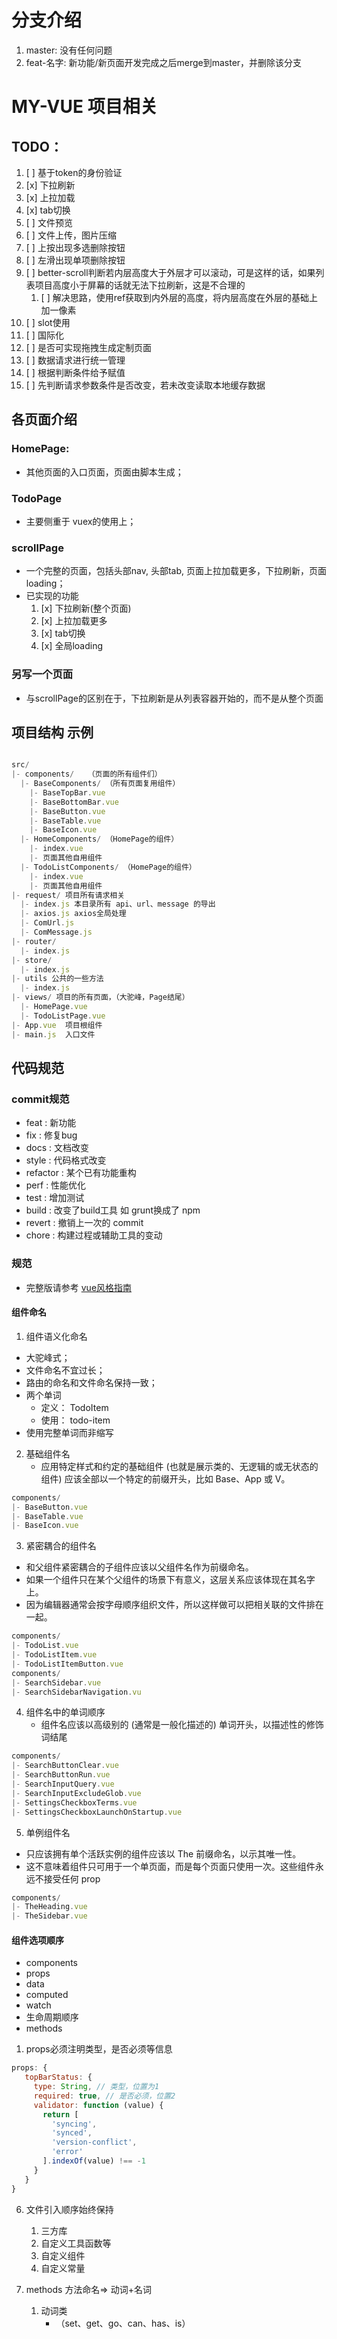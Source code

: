 # 分支介绍

1. master: 没有任何问题
2. feat-名字: 新功能/新页面开发完成之后merge到master，并删除该分支


# MY-VUE 项目相关

## TODO：

1. [ ] 基于token的身份验证
2. [x] 下拉刷新
3. [x] 上拉加载
4. [x] tab切换
5. [ ] 文件预览
6. [ ] 文件上传，图片压缩
7. [ ] 上按出现多选删除按钮
8. [ ] 左滑出现单项删除按钮
9. [ ] better-scroll判断若内层高度大于外层才可以滚动，可是这样的话，如果列表项目高度小于屏幕的话就无法下拉刷新，这是不合理的
   1. [ ] 解决思路，使用ref获取到内外层的高度，将内层高度在外层的基础上加一像素
10. [ ] slot使用
11. [ ] 国际化
12. [ ] 是否可实现拖拽生成定制页面
13. [ ] 数据请求进行统一管理
   2. [ ] 根据判断条件给予赋值
   3. [ ] 先判断请求参数条件是否改变，若未改变读取本地缓存数据


## 各页面介绍

### HomePage: 

- 其他页面的入口页面，页面由脚本生成；

### TodoPage

- 主要侧重于 vuex的使用上；

### scrollPage

- 一个完整的页面，包括头部nav, 头部tab, 页面上拉加载更多，下拉刷新，页面loading；
- 已实现的功能
  1. [x] 下拉刷新(整个页面)
  2. [x] 上拉加载更多
  3. [x] tab切换
  4. [x] 全局loading


### 另写一个页面
- 与scrollPage的区别在于，下拉刷新是从列表容器开始的，而不是从整个页面


## 项目结构 示例

```javascript

src/
|- components/   （页面的所有组件们）
  |- BaseComponents/ （所有页面复用组件）
    |- BaseTopBar.vue
    |- BaseBottomBar.vue
    |- BaseButton.vue
    |- BaseTable.vue
    |- BaseIcon.vue
  |- HomeComponents/ （HomePage的组件）
    |- index.vue
    |- 页面其他自用组件
  |- TodoListComponents/ （HomePage的组件）
    |- index.vue
    |- 页面其他自用组件
|- request/ 项目所有请求相关
  |- index.js 本目录所有 api、url、message 的导出
  |- axios.js axios全局处理
  |- ComUrl.js
  |- ComMessage.js
|- router/
  |- index.js 
|- store/
  |- index.js
|- utils 公共的一些方法
  |- index.js
|- views/ 项目的所有页面，（大驼峰，Page结尾）
  |- HomePage.vue
  |- TodoListPage.vue
|- App.vue  项目根组件
|- main.js  入口文件


``` 



## 代码规范

### commit规范

- feat : 新功能
- fix : 修复bug
- docs : 文档改变
- style : 代码格式改变
- refactor : 某个已有功能重构
- perf : 性能优化
- test : 增加测试
- build : 改变了build工具 如 grunt换成了 npm
- revert : 撤销上一次的 commit
- chore : 构建过程或辅助工具的变动


### 规范

- 完整版请参考 [vue风格指南](https://cn.vuejs.org/v2/style-guide/)

#### 组件命名
1. 组件语义化命名
  - 大驼峰式；
  - 文件命名不宜过长；
  - 路由的命名和文件命名保持一致；
  - 两个单词
    - 定义： TodoItem
    - 使用： todo-item
  - 使用完整单词而非缩写

2. 基础组件名
   - 应用特定样式和约定的基础组件 (也就是展示类的、无逻辑的或无状态的组件) 应该全部以一个特定的前缀开头，比如 Base、App 或 V。
   
```javascript
components/
|- BaseButton.vue
|- BaseTable.vue
|- BaseIcon.vue
``` 

3. 紧密耦合的组件名
  - 和父组件紧密耦合的子组件应该以父组件名作为前缀命名。
  - 如果一个组件只在某个父组件的场景下有意义，这层关系应该体现在其名字上。
  - 因为编辑器通常会按字母顺序组织文件，所以这样做可以把相关联的文件排在一起。

```javascript
components/
|- TodoList.vue
|- TodoListItem.vue
|- TodoListItemButton.vue
components/
|- SearchSidebar.vue
|- SearchSidebarNavigation.vu
```

4. 组件名中的单词顺序
   - 组件名应该以高级别的 (通常是一般化描述的) 单词开头，以描述性的修饰词结尾
  
```javascript
components/
|- SearchButtonClear.vue
|- SearchButtonRun.vue
|- SearchInputQuery.vue
|- SearchInputExcludeGlob.vue
|- SettingsCheckboxTerms.vue
|- SettingsCheckboxLaunchOnStartup.vue
```
5. 单例组件名
  - 只应该拥有单个活跃实例的组件应该以 The 前缀命名，以示其唯一性。
  - 这不意味着组件只可用于一个单页面，而是每个页面只使用一次。这些组件永远不接受任何 prop

```javascript
components/
|- TheHeading.vue
|- TheSidebar.vue
```


#### 组件选项顺序
  - components
  - props
  - data
  - computed
  - watch
  - 生命周期顺序
  - methods


1. props必须注明类型，是否必须等信息
   
  ```javascript
  props: {
     topBarStatus: { 
       type: String, // 类型，位置为1
       required: true, // 是否必须，位置2
       validator: function (value) {
         return [
           'syncing',
           'synced',
           'version-conflict',
           'error'
         ].indexOf(value) !== -1
       }
     }
  }
  ```

6. 文件引入顺序始终保持
   1. 三方库
   2. 自定义工具函数等
   3. 自定义组件
   4. 自定义常量

7. methods 方法命名=> 动词+名词
   1. 动词类
      - （set、get、go、can、has、is）


